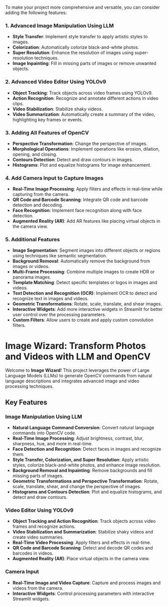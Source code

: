 To make your project more comprehensive and versatile, you can consider adding the following features:

### 1. Advanced Image Manipulation Using LLM

- **Style Transfer**: Implement style transfer to apply artistic styles to images.
- **Colorization**: Automatically colorize black-and-white photos.
- **Super Resolution**: Enhance the resolution of images using super-resolution techniques.
- **Image Inpainting**: Fill in missing parts of images or remove unwanted objects.

### 2. Advanced Video Editor Using YOLOv9

- **Object Tracking**: Track objects across video frames using YOLOv9.
- **Action Recognition**: Recognize and annotate different actions in video clips.
- **Video Stabilization**: Stabilize shaky videos.
- **Video Summarization**: Automatically create a summary of the video, highlighting key frames or events.

### 3. Adding All Features of OpenCV

- **Perspective Transformation**: Change the perspective of images.
- **Morphological Operations**: Implement operations like erosion, dilation, opening, and closing.
- **Contours Detection**: Detect and draw contours in images.
- **Histograms**: Plot and equalize histograms for image enhancement.

### 4. Add Camera Input to Capture Images

- **Real-Time Image Processing**: Apply filters and effects in real-time while capturing from the camera.
- **QR Code and Barcode Scanning**: Integrate QR code and barcode detection and decoding.
- **Face Recognition**: Implement face recognition along with face detection.
- **Augmented Reality (AR)**: Add AR features like placing virtual objects in the camera view.

### 5. Additional Features

- **Image Segmentation**: Segment images into different objects or regions using techniques like semantic segmentation.
- **Background Removal**: Automatically remove the background from images or videos.
- **Multi-Frame Processing**: Combine multiple images to create HDR or panorama images.
- **Template Matching**: Detect specific templates or logos in images and videos.
- **Text Detection and Recognition (OCR)**: Implement OCR to detect and recognize text in images and videos.
- **Geometric Transformations**: Rotate, scale, translate, and shear images.
- **Interactive Widgets**: Add more interactive widgets in Streamlit for better user control over the processing parameters.
- **Custom Filters**: Allow users to create and apply custom convolution filters.

# Image Wizard: Transform Photos and Videos with LLM and OpenCV

Welcome to **Image Wizard**! This project leverages the power of Large Language Models (LLMs) to generate OpenCV commands from natural language descriptions and integrates advanced image and video processing techniques.

## Key Features

### Image Manipulation Using LLM

- **Natural Language Command Conversion**: Convert natural language commands into OpenCV code.
- **Real-Time Image Processing**: Adjust brightness, contrast, blur, sharpness, hue, and more in real-time.
- **Face Detection and Recognition**: Detect faces in images and recognize them.
- **Style Transfer, Colorization, and Super Resolution**: Apply artistic styles, colorize black-and-white photos, and enhance image resolution.
- **Background Removal and Inpainting**: Remove backgrounds and fill missing parts of images.
- **Geometric Transformations and Perspective Transformation**: Rotate, scale, translate, shear, and change the perspective of images.
- **Histograms and Contours Detection**: Plot and equalize histograms, and detect and draw contours.

### Video Editor Using YOLOv9

- **Object Tracking and Action Recognition**: Track objects across video frames and recognize actions.
- **Video Stabilization and Summarization**: Stabilize shaky videos and create video summaries.
- **Real-Time Video Processing**: Apply filters and effects in real-time.
- **QR Code and Barcode Scanning**: Detect and decode QR codes and barcodes in videos.
- **Augmented Reality (AR)**: Place virtual objects in the camera view.

### Camera Input

- **Real-Time Image and Video Capture**: Capture and process images and videos from the camera.
- **Interactive Widgets**: Control processing parameters with interactive Streamlit widgets.
